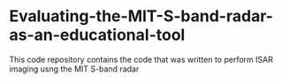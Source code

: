 # Evaluating-the-MIT-S-band-radar-as-an-educational-tool
This code repository contains the code that was written to perform ISAR imaging usng the MIT S-band radar
